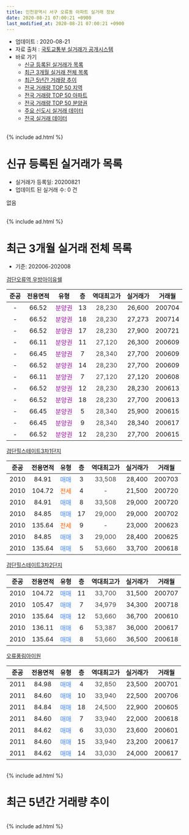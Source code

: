 ```yaml
---
title: 인천광역시 서구 오류동 아파트 실거래 정보
date: 2020-08-21 07:00:21 +0900
last_modified_at: 2020-08-21 07:00:21 +0900
---
```


* 업데이트 : 2020-08-21
* 자료 출처 : [국토교통부 실거래가 공개시스템](http://rt.molit.go.kr)
* 바로 가기
    * [신규 등록된 실거래가 목록](#신규-등록된-실거래가-목록)
    * [최근 3개월 실거래 전체 목록](#최근-3개월-실거래-전체-목록)
    * [최근 5년간 거래량 추이](#최근-5년간-거래량-추이)
    * [전국 거래량 TOP 50 지역](https://inasie.github.io/apt-trade-info/최근-3개월-전국에서-가장-거래가-많이-발생한-지역)
    * [전국 거래량 TOP 50 아파트](https://inasie.github.io/apt-trade-info/최근-3개월-전국에서-가장-거래가-많이-발생한-아파트)
    * [전국 거래량 TOP 50 분양권](https://inasie.github.io/apt-trade-info/최근-3개월-전국에서-가장-거래가-많이-발생한-분양권)
    * [주요 신도시 실거래 데이터](https://inasie.github.io/apt-trade-info/주요-신도시)
    * [전국 실거래 데이터](https://inasie.github.io/apt-trade-info/전국)
<br>
{% include ad.html %}
<br>

# 신규 등록된 실거래가 목록
* 실거래가 등록일: 20200821
* 업데이트 된 실거래 수: 0 건

없음

<br>
{% include ad.html %}
<br>

# 최근 3개월 실거래 전체 목록
* 기준: 202006-202008


[검단오류역 우방아이유쉘](https://search.naver.com/search.naver?query=%EC%9D%B8%EC%B2%9C%EA%B4%91%EC%97%AD%EC%8B%9C+%EC%84%9C%EA%B5%AC+%EC%98%A4%EB%A5%98%EB%8F%99+%EA%B2%80%EB%8B%A8%EC%98%A4%EB%A5%98%EC%97%AD+%EC%9A%B0%EB%B0%A9%EC%95%84%EC%9D%B4%EC%9C%A0%EC%89%98)

|준공|전용면적|유형|층|역대최고가|실거래가|거래월|
|:---:|:---:|:---:|:---:|:---:|:---:|:---:|
|-|66.52|<span style="color:#9C11A5">분양권</span>|13|<span style="color:#444444">28,230</span>|26,600|200704|
|-|66.52|<span style="color:#9C11A5">분양권</span>|18|<span style="color:#444444">28,230</span>|27,273|200714|
|-|66.52|<span style="color:#9C11A5">분양권</span>|17|<span style="color:#444444">28,230</span>|27,900|200721|
|-|66.11|<span style="color:#9C11A5">분양권</span>|11|<span style="color:#444444">27,120</span>|26,300|200609|
|-|66.45|<span style="color:#9C11A5">분양권</span>|7|<span style="color:#444444">28,340</span>|27,700|200609|
|-|66.52|<span style="color:#9C11A5">분양권</span>|14|<span style="color:#444444">28,230</span>|27,700|200609|
|-|66.11|<span style="color:#9C11A5">분양권</span>|7|<span style="color:#444444">27,120</span>|27,120|200608|
|-|66.52|<span style="color:#9C11A5">분양권</span>|12|<span style="color:#444444">28,230</span>|28,230|200613|
|-|66.52|<span style="color:#9C11A5">분양권</span>|18|<span style="color:#444444">28,230</span>|27,700|200613|
|-|66.45|<span style="color:#9C11A5">분양권</span>|5|<span style="color:#444444">28,340</span>|25,900|200615|
|-|66.45|<span style="color:#9C11A5">분양권</span>|9|<span style="color:#444444">28,340</span>|28,340|200617|
|-|66.52|<span style="color:#9C11A5">분양권</span>|12|<span style="color:#444444">28,230</span>|27,700|200615|

[검단힐스테이트3차1단지](https://search.naver.com/search.naver?query=%EC%9D%B8%EC%B2%9C%EA%B4%91%EC%97%AD%EC%8B%9C+%EC%84%9C%EA%B5%AC+%EC%98%A4%EB%A5%98%EB%8F%99+%EA%B2%80%EB%8B%A8%ED%9E%90%EC%8A%A4%ED%85%8C%EC%9D%B4%ED%8A%B83%EC%B0%A81%EB%8B%A8%EC%A7%80)

|준공|전용면적|유형|층|역대최고가|실거래가|거래월|
|:---:|:---:|:---:|:---:|:---:|:---:|:---:|
|2010|84.91|<span style="color:#4285f3">매매</span>|3|<span style="color:#444444">33,508</span>|28,400|200703|
|2010|104.72|<span style="color:#ff5a00">전세</span>|4|<span style="color:#444444">-</span>|21,500|200720|
|2010|84.91|<span style="color:#4285f3">매매</span>|8|<span style="color:#444444">33,508</span>|29,000|200720|
|2010|84.85|<span style="color:#4285f3">매매</span>|17|<span style="color:#444444">29,000</span>|29,000|200702|
|2010|135.64|<span style="color:#ff5a00">전세</span>|9|<span style="color:#444444">-</span>|23,000|200623|
|2010|84.85|<span style="color:#4285f3">매매</span>|3|<span style="color:#444444">29,000</span>|28,400|200625|
|2010|135.64|<span style="color:#4285f3">매매</span>|5|<span style="color:#444444">53,660</span>|33,700|200618|

[검단힐스테이트3차2단지](https://search.naver.com/search.naver?query=%EC%9D%B8%EC%B2%9C%EA%B4%91%EC%97%AD%EC%8B%9C+%EC%84%9C%EA%B5%AC+%EC%98%A4%EB%A5%98%EB%8F%99+%EA%B2%80%EB%8B%A8%ED%9E%90%EC%8A%A4%ED%85%8C%EC%9D%B4%ED%8A%B83%EC%B0%A82%EB%8B%A8%EC%A7%80)

|준공|전용면적|유형|층|역대최고가|실거래가|거래월|
|:---:|:---:|:---:|:---:|:---:|:---:|:---:|
|2010|104.72|<span style="color:#4285f3">매매</span>|11|<span style="color:#444444">33,700</span>|31,500|200707|
|2010|105.47|<span style="color:#4285f3">매매</span>|7|<span style="color:#444444">34,979</span>|34,300|200718|
|2010|135.64|<span style="color:#4285f3">매매</span>|12|<span style="color:#444444">53,660</span>|36,700|200610|
|2010|136.11|<span style="color:#4285f3">매매</span>|6|<span style="color:#444444">53,387</span>|36,000|200617|
|2010|135.64|<span style="color:#4285f3">매매</span>|8|<span style="color:#444444">53,660</span>|36,500|200618|

[오류풍림아이원](https://search.naver.com/search.naver?query=%EC%9D%B8%EC%B2%9C%EA%B4%91%EC%97%AD%EC%8B%9C+%EC%84%9C%EA%B5%AC+%EC%98%A4%EB%A5%98%EB%8F%99+%EC%98%A4%EB%A5%98%ED%92%8D%EB%A6%BC%EC%95%84%EC%9D%B4%EC%9B%90)

|준공|전용면적|유형|층|역대최고가|실거래가|거래월|
|:---:|:---:|:---:|:---:|:---:|:---:|:---:|
|2011|84.98|<span style="color:#4285f3">매매</span>|4|<span style="color:#444444">32,850</span>|23,500|200701|
|2011|84.60|<span style="color:#4285f3">매매</span>|10|<span style="color:#444444">33,940</span>|22,500|200706|
|2011|84.84|<span style="color:#4285f3">매매</span>|18|<span style="color:#444444">24,500</span>|22,900|200605|
|2011|84.60|<span style="color:#4285f3">매매</span>|7|<span style="color:#444444">33,940</span>|22,000|200618|
|2011|84.62|<span style="color:#4285f3">매매</span>|6|<span style="color:#444444">33,030</span>|23,600|200601|
|2011|84.60|<span style="color:#4285f3">매매</span>|15|<span style="color:#444444">33,940</span>|23,200|200617|
|2011|84.62|<span style="color:#4285f3">매매</span>|14|<span style="color:#444444">33,030</span>|24,000|200617|


<br>
{% include ad.html %}
<br>

# 최근 5년간 거래량 추이


<div style="width:100%;">
    <canvas id="deal_progress" height="200"></canvas>
</div>

<script>
new Chart(document.getElementById("deal_progress"), {
    type: 'line',
    data: {
        labels: ['201508','201509','201510','201511','201512','201601','201602','201603','201604','201605','201606','201607','201608','201609','201610','201611','201612','201701','201702','201703','201704','201705','201706','201707','201708','201709','201710','201711','201712','201801','201802','201803','201804','201805','201806','201807','201808','201809','201810','201811','201812','201901','201902','201903','201904','201905','201906','201907','201908','201909','201910','201911','201912','202001','202002','202003','202004','202005','202006','202007','202008'],
        datasets: [{
            label: '매매',
            pointRadius: 1,
            data: [2, 1, 5, 6, 4, 2, 1, 2, 4, 3, 5, 3, 1, 6, 13, 2, 2, 1, 0, 2, 3, 4, 4, 4, 5, 5, 2, 1, 2, 1, 3, 5, 5, 2, 3, 2, 3, 7, 5, 1, 2, 0, 0, 2, 1, 1, 6, 4, 1, 8, 7, 5, 6, 3, 9, 7, 5, 15, 19, 10, 0],
            borderColor: "rgba(255, 201, 14, 1)",
            backgroundColor: "rgba(255, 201, 14, 0.5)",
            fill: false,
            lineTension: 0
        },{
            label: '전월세',
            pointRadius: 1,
            data: [6, 4, 4, 3, 5, 3, 6, 3, 10, 4, 5, 4, 1, 5, 7, 1, 3, 3, 9, 14, 14, 6, 4, 2, 11, 7, 7, 4, 4, 5, 3, 6, 7, 4, 2, 3, 3, 5, 6, 0, 6, 2, 4, 6, 10, 4, 5, 2, 3, 2, 2, 2, 4, 4, 3, 8, 4, 2, 1, 1, 0],
            borderColor: "rgba(0, 141, 185, 1)",
            backgroundColor: "rgba(0, 141, 185, 0.5)",
            fill: false,
            lineTension: 0
        }
        ]
    },
    options: {
        responsive: true,
        title: {
            display: false
        },
        tooltips: {
            mode: 'index',
            intersect: false
        },
        hover: {
            mode: 'nearest',
            intersect: true
        },
        scales: {
            xAxes: [{
                display: true,
                scaleLabel: {
                    display: true,
                    labelString: '년/월'
                }
            }],
            yAxes: [{
                display: true,
                ticks: {
                    suggestedMin: 0,
                },
                scaleLabel: {
                    display: true,
                    labelString: '실거래 수'
                }
            }]
        }
    }
});

</script>


<br>
{% include ad.html %}
<br>

